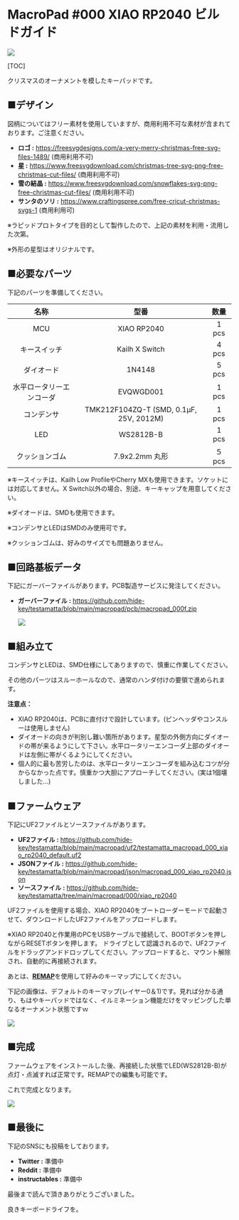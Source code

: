 # MacroPad #000 XIAO RP2040 ビルドガイド



![](assets/macropad_000_xiao_rp2040_jp/IMG_0001.png)



[TOC]

クリスマスのオーナメントを模したキーパッドです。



## ■デザイン

図柄についてはフリー素材を使用していますが、商用利用不可な素材が含まれております。ご注意ください。



- **ロゴ :** https://freesvgdesigns.com/a-very-merry-christmas-free-svg-files-1489/ (商用利用不可)
- **星 :** https://www.freesvgdownload.com/christmas-tree-svg-png-free-christmas-cut-files/ (商用利用不可)
- **雪の結晶 :** https://www.freesvgdownload.com/snowflakes-svg-png-free-christmas-cut-files/ (商用利用不可)
- **サンタのソリ :** https://www.craftingspree.com/free-cricut-christmas-svgs-1 (商用利用可)



※ラピッドプロトタイプを目的として製作したので、上記の素材を利用・流用した次第。

※外形の星型はオリジナルです。



## ■必要なパーツ

下記のパーツを準備してください。

|           名称           |                  型番                   |  数量  |
| :----------------------: | :-------------------------------------: | :----: |
|           MCU            |               XIAO RP2040               | 1 pcs  |
|       キースイッチ       |             Kailh X Switch              | 4 pcs  |
|        ダイオード        |                 1N4148                  | 5 pcs  |
| 水平ロータリーエンコーダ |                EVQWGD001                | 1 pcs  |
|        コンデンサ        | TMK212F104ZQ-T (SMD, 0.1μF, 25V, 2012M) | 1 pcs  |
|           LED            |                WS2812B-B                | 1 pcs  |
|      クッションゴム      |             7.9x2.2mm 丸形              | ５ pcs |

※キースイッチは、Kailh Low ProfileやCherry MXも使用できます。ソケットには対応してません。X Switch以外の場合、別途、キーキャップを用意してください。

※ダイオードは、SMDも使用できます。

※コンデンサとLEDはSMDのみ使用可です。

※クッションゴムは、好みのサイズでも問題ありません。



## ■回路基板データ

下記にガーバーファイルがあります。PCB製造サービスに発注してください。

- **ガーバーファイル :** https://github.com/hide-key/testamatta/blob/main/macropad/pcb/macropad_000f.zip

  

  ![](assets/macropad_000_xiao_rp2040_jp/IMG_2942.png)

  

## ■組み立て

コンデンサとLEDは、SMD仕様にしてありますので、慎重に作業してください。

その他のパーツはスルーホールなので、通常のハンダ付けの要領で進められます。



**注意点：**

- XIAO RP2040は、PCBに直付けで設計しています。(ピンヘッダやコンスルーは使用しません)
- ダイオードの向きが判別し難い箇所があります。星型の外側方向にダイオードの帯が来るようにして下さい。水平ロータリーエンコーダ上部のダイオードは左側に帯がくるようにしてください。
- 個人的に最も苦労したのは、水平ロータリーエンコーダを組み込むコツが分からなかった点です。慎重かつ大胆にアプローチしてください。(実は1個壊しました…)



## ■ファームウェア

下記にUF2ファイルとソースファイルがあります。

- **UF2ファイル :** https://github.com/hide-key/testamatta/blob/main/macropad/uf2/testamatta_macropad_000_xiao_rp2040_default.uf2
- **JSONファイル :** https://github.com/hide-key/testamatta/blob/main/macropad/json/macropad_000_xiao_rp2040.json
- **ソースファイル :** https://github.com/hide-key/testamatta/tree/main/macropad/000/xiao_rp2040



UF2ファイルを使用する場合、XIAO RP2040をブートローダーモードで起動させて、ダウンロードしたUF2ファイルをアップロードします。

※XIAO RP2040と作業用のPCをUSBケーブルで接続して、BOOTボタンを押しながらRESETボタンを押します。 ドライブとして認識されるので、UF2ファイルをドラッグアンドドロップしてください。アップロードすると、マウント解除され、自動的に再接続されます。

あとは、[**REMAP**](https://remap-keys.app/)を使用して好みのキーマップにしてください。

下記の画像は、デフォルトのキーマップ(レイヤー0＆1)です。見れば分かる通り、もはやキーパッドではなく、イルミネーション機能だけをマッピングした単なるオーナメント状態ですｗ

![](assets/macropad_000_xiao_rp2040_jp/remap_000.png)

## ■完成

ファームウェアをインストールした後、再接続した状態でLED(WS2812B-B)が点灯・点滅すれば正常です。REMAPでの編集も可能です。

これで完成となります。

![](assets/macropad_000_xiao_rp2040_jp/IMG_2974_2.png)





## ■最後に

下記のSNSにも投稿をしております。

- **Twitter :** 準備中
- **Reddit :** 準備中
- **instructables :** 準備中



最後まで読んで頂きありがとうございました。

良きキーボードライフを。